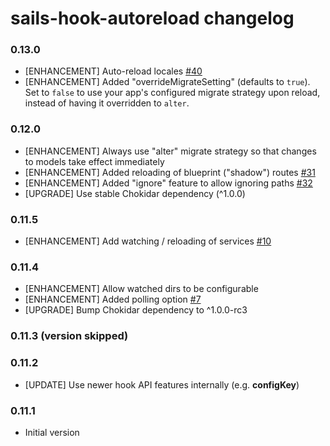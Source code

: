 # sails-hook-autoreload changelog

### 0.13.0

* [ENHANCEMENT] Auto-reload locales [#40](https://github.com/sgress454/sails-hook-autoreload/pull/40)
* [ENHANCEMENT] Added "overrideMigrateSetting" (defaults to `true`).  Set to `false` to use your app's configured migrate strategy upon reload, instead of having it overridden to `alter`.

### 0.12.0

* [ENHANCEMENT] Always use "alter" migrate strategy so that changes to models take effect immediately
* [ENHANCEMENT] Added reloading of blueprint ("shadow") routes [#31](https://github.com/sgress454/sails-hook-autoreload/pull/31)
* [ENHANCEMENT] Added "ignore" feature to allow ignoring paths [#32](https://github.com/sgress454/sails-hook-autoreload/pull/10)
* [UPGRADE] Use stable Chokidar dependency (^1.0.0)

### 0.11.5

* [ENHANCEMENT] Add watching / reloading of services [#10](https://github.com/sgress454/sails-hook-autoreload/pull/10)

### 0.11.4 

* [ENHANCEMENT] Allow watched dirs to be configurable 
* [ENHANCEMENT] Added polling option [#7](https://github.com/sgress454/sails-hook-autoreload/pull/7)
* [UPGRADE] Bump Chokidar dependency to ^1.0.0-rc3

### 0.11.3 (version skipped)

### 0.11.2

* [UPDATE] Use newer hook API features internally (e.g. __configKey__)

### 0.11.1

* Initial version

